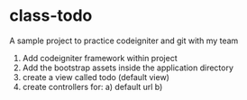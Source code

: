 class-todo
==========

A sample project to practice codeigniter and git with my team

1. Add codeigniter framework within project
2. Add the bootstrap assets inside the application directory
3. create a view called todo (default view)
4. create controllers for:
	a) default url
	b) 